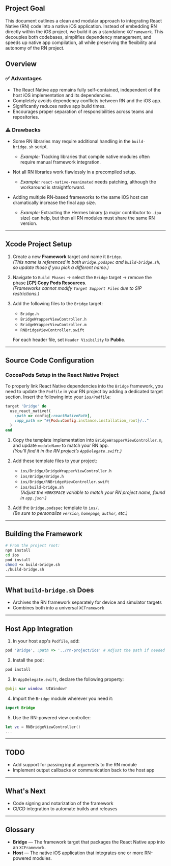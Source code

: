 ## Project Goal

This document outlines a clean and modular approach to integrating React Native (RN) code into a native iOS application. Instead of embedding RN directly within the iOS project, we build it as a standalone `XCFramework`. This decouples both codebases, simplifies dependency management, and speeds up native app compilation, all while preserving the flexibility and autonomy of the RN project.

## Overview

### ✅ Advantages
- The React Native app remains fully self-contained, independent of the host iOS implementation and its dependencies.
- Completely avoids dependency conflicts between RN and the iOS app.
- Significantly reduces native app build times.
- Encourages proper separation of responsibilities across teams and repositories.

### ⚠️ Drawbacks
- Some RN libraries may require additional handling in the `build-bridge.sh` script.
  - *Example:* Tracking libraries that compile native modules often require manual framework integration.

- Not all RN libraries work flawlessly in a precompiled setup.
  - *Example:* `react-native-reanimated` needs patching, although the workaround is straightforward.

- Adding multiple RN-based frameworks to the same iOS host can dramatically increase the final app size.
  - *Example:* Extracting the Hermes binary (a major contributor to `.ipa` size) can help, but then all RN modules must share the same RN version.

---

## Xcode Project Setup

1. Create a new **Framework** target and name it `Bridge`.  
   *(This name is referenced in both `Bridge.podspec` and `build-bridge.sh`, so update those if you pick a different name.)*

2. Navigate to `Build Phases` → select the `Bridge` target → remove the phase **[CP] Copy Pods Resources**.  
   *(Frameworks cannot modify `Target Support Files` due to SIP restrictions.)*

3. Add the following files to the `Bridge` target:
   - `Bridge.h`
   - `BridgeWrapperViewController.h`
   - `BridgeWrapperViewController.m`
   - `RNBridgeViewController.swift`

   For each header file, set `Header Visibility` to **Public**.

---

## Source Code Configuration

### CocoaPods Setup in the React Native Project

To properly link React Native dependencies into the `Bridge` framework, you need to update the `Podfile` in your RN project by adding a dedicated target section. Insert the following into your `ios/Podfile`:

```ruby
target 'Bridge' do
  use_react_native!(
    :path => config[:reactNativePath],
    :app_path => "#{Pod::Config.instance.installation_root}/.."
  )
end
```

1. Copy the template implementation into `BridgeWrapperViewController.m`, and update `moduleName` to match your RN app.  
   *(You’ll find it in the RN project’s `AppDelegate.swift`.)*

2. Add these template files to your project:
   - `ios/Bridge/BridgeWrapperViewController.h`
   - `ios/Bridge/Bridge.h`
   - `ios/Bridge/RNBridgeViewController.swift`
   - `ios/build-bridge.sh`  
     *(Adjust the `WORKSPACE` variable to match your RN project name, found in `app.json`.)*

3. Add the `Bridge.podspec` template to `ios/`.  
   *(Be sure to personalize `version`, `homepage`, `author`, etc.)*

---

## Building the Framework

```bash
# From the project root:
npm install
cd ios
pod install
chmod +x build-bridge.sh
./build-bridge.sh
```

---

## What `build-bridge.sh` Does

- Archives the RN framework separately for device and simulator targets
- Combines both into a universal `XCFramework`

---

## Host App Integration

1. In your host app's `Podfile`, add:

```ruby
pod 'Bridge', :path => '../rn-project/ios' # Adjust the path if needed
```

2. Install the pod:

```bash
pod install
```

3. In `AppDelegate.swift`, declare the following property:

```swift
@objc var window: UIWindow?
```

4. Import the `Bridge` module wherever you need it:

```swift
import Bridge
```

5. Use the RN-powered view controller:

```swift
let vc = RNBridgeViewController()
...
```

---

## TODO
- Add support for passing input arguments to the RN module
- Implement output callbacks or communication back to the host app

---

## What's Next
- Code signing and notarization of the framework
- CI/CD integration to automate builds and releases

---

## Glossary

- **Bridge** — The framework target that packages the React Native app into an `XCFramework`.
- **Host** — The native iOS application that integrates one or more RN-powered modules.

